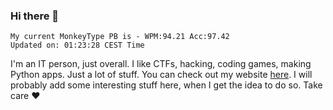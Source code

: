 ### Hi there 👋
<!-- PB START -->
```
My current MonkeyType PB is - WPM:94.21 Acc:97.42
Updated on: 01:23:28 CEST Time
```
<!-- PB END -->
I'm an IT person, just overall. I like CTFs, hacking, coding games, making Python apps. Just a lot of stuff.
You can check out my website [here](https://skill3472.github.io/).
I will probably add some interesting stuff here, when I get the idea to do so. Take care ❤️
